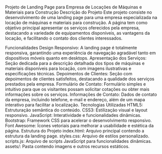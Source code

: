 Projeto de Landing Page para Empresa de Locações de Máquinas e Materiais para Construção
Descrição do Projeto
Este projeto consiste no desenvolvimento de uma landing page para uma empresa especializada na locação de máquinas e materiais para construção. A página tem como objetivo principal apresentar os serviços oferecidos pela empresa, destacando a variedade de equipamentos disponíveis, as vantagens da locação, e facilitando o contato dos clientes interessados.

Funcionalidades
Design Responsivo: A landing page é totalmente responsiva, garantindo uma experiência de navegação agradável tanto em dispositivos móveis quanto em desktops.
Apresentação dos Serviços: Seção dedicada para a descrição detalhada dos tipos de máquinas e materiais disponíveis para locação, com imagens ilustrativas e especificações técnicas.
Depoimentos de Clientes: Seção com depoimentos de clientes satisfeitos, destacando a qualidade dos serviços prestados pela empresa.
Formulário de Contato: Formulário simples e intuitivo para que os visitantes possam solicitar cotações ou obter mais informações sobre os serviços.
Informações de Contato: Dados de contato da empresa, incluindo telefone, e-mail e endereço, além de um mapa interativo para facilitar a localização.
Tecnologias Utilizadas
HTML5: Estruturação semântica do conteúdo.
CSS3: Estilização visual e layout responsivo.
JavaScript: Interatividade e funcionalidades dinâmicas.
Bootstrap: Framework CSS para acelerar o desenvolvimento responsivo.
Font Awesome: Ícones vetoriais para melhorar a usabilidade e estética da página.
Estrutura do Projeto
index.html: Arquivo principal contendo a estrutura da landing page.
styles.css: Arquivo de estilos personalizado.
scripts.js: Arquivo de scripts JavaScript para funcionalidades dinâmicas.
assets/: Pasta contendo imagens e outros recursos estáticos.
